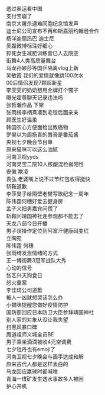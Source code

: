 透过奥运看中国  
支付宝崩了  
南京大屠杀遇难同胞纪念馆发声  
迪士尼公司宣布不再和斯嘉丽约翰逊合作  
杨洋迪丽热巴 迪士尼  
吴磊微博标注好细心  
猝死女生减肥训练营已人去院空  
街舞4人类高质量舞台  
马龙孙颖莎等国乒隔离vlog上新  
吴敏霞 我们的爱情就像跳100次水  
00后情侣发现7颗超新星  
李雯雯的奶奶想用金牌打个镯子  
曝光霍尊聊天记录违法吗  
张哲瀚作品 下架  
张雨绮李柄熹凑到毛毯后面亲亲  
顾医生好温柔  
韩国农心方便面检出致癌物  
罗昊以为周扬青的唇膏是番茄酱  
央视七夕晚会节目单  
原来猫咪可以这么油腻  
河南卫视yyds  
河南灵宝二院10人核酸混检弱阳性  
安徽 欺凌  
袁弘 老婆嘴上说不过节红包收得挺快  
斩鞍道歉  
李莎旻子给隔壁老樊写歌纪念一周年  
陈伟霆何穗好爱去健身房  
孟子义把男嘉宾问慌了  
斩鞍问靖国神社连参观都不能去了  
天龙八部今日开播  
男子误操作定位到阿富汗健康码变红  
立陶宛  
陈伟霆 何穗  
张雨绮发泄情绪的方式  
王一博街舞3冠军战队大秀  
心动的信号  
张艺兴天狗食日  
怒火重案  
李佳琦公司道歉  
被人一凶就想哭该怎么办  
小猫咪提醒您做好疫情防护  
国防部回应日本防卫大臣参拜靖国神社  
别人家的对象从没让我失望  
扫黑风暴口碑  
魔道祖师义城全员BE  
男子乘坐滴滴被收4元空调费  
七夕牡丹也有emoji了  
河南卫视七夕晚会与画手达成和解  
原来古代人都是这样表白的  
马龙回应赢球时都喊啥  
青海一煤矿发生透水事故多人被困  
护心开机  
